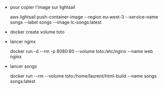 
- pour copier l'image sur lightsail

    aws lightsail push-container-image --region eu-west-3 --service-name songs --label songs --image lc-songs:latest

- docker create volume toto

- lancer nginx 

   docker run -d --rm -p 8080:80 --volume toto:/etc/nginx --name web nginx

- lancer songs

  docker run --rm --volume toto:/home/laurent/html-build --name songs songs:latest
